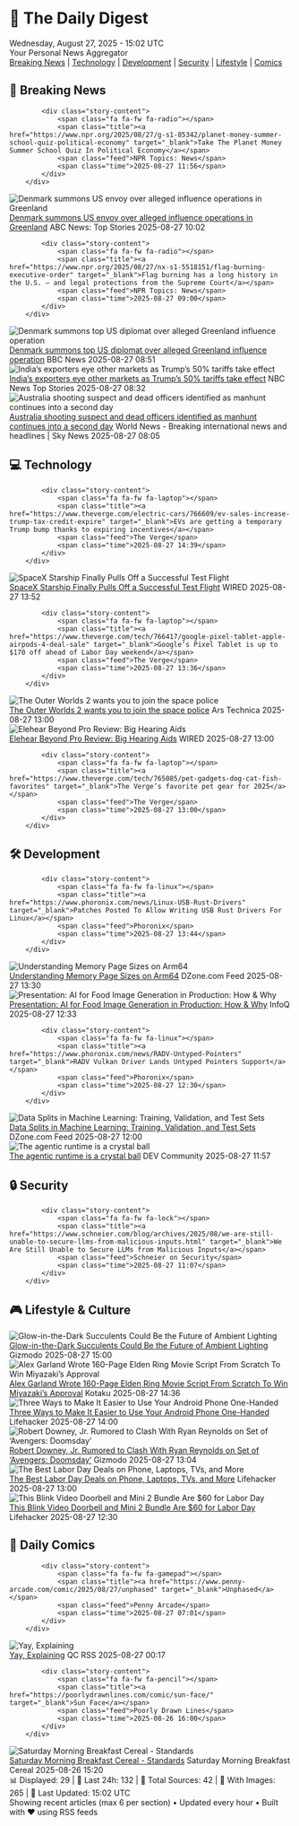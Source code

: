 <!-- Processing 54 RSS feeds at 2025-08-27 15:02:03 UTC -->
<!-- Processing: XKCD -->
<!-- Processing: Saturday Morning Breakfast Cereal -->
<!-- Processing: Penny Arcade -->
<!-- Processing: Garfield -->
<!-- Processing: Girl Genius -->
<!-- Processing: BBC Breaking News -->
<!-- Processing: NPR News -->
<!-- Processing: Reuters Top News -->
<!-- Processing: Guardian World News -->
<!-- Processing: The Verge -->
<!-- Processing: Lobsters Python -->
<!-- Processing: Phoronix Linux News -->
<!-- Processing: It's FOSS -->
<!-- Processing: OMG! Ubuntu -->
<!-- Processing: Linux.com -->
<!-- Processing: Red Hat Blog -->
<!-- Processing: InfoQ -->
<!-- Processing: Coding Horror -->
<!-- Processing: Lifehacker -->
<!-- Processing: Gizmodo -->
<!-- Processing: Kotaku -->
<!-- Processing: Krebs on Security -->
<!-- Generated 5 new posts out of 22 feeds processed -->
<div class="newspaper-header">
    <h1 class="newspaper-title">📰 The Daily Digest</h1>
    <div class="newspaper-date">Wednesday, August 27, 2025 - 15:02 UTC</div>
    <div class="newspaper-subtitle">Your Personal News Aggregator</div>
</div>

<div class="newspaper-nav">
    <a href="#breaking">Breaking News</a> |
    <a href="#tech">Technology</a> |
    <a href="#dev">Development</a> |
    <a href="#security">Security</a> |
    <a href="#lifestyle">Lifestyle</a> |
    <a href="#webcomics">Comics</a>
</div>

<div class="news-section breaking-news" id="breaking">
<h2 class="section-header">🚨 Breaking News</h2>
<div class="stories-container">
<div class="story">
            
            <div class="story-content">
                <span class="fa fa-fw fa-radio"></span>
                <span class="title"><a href="https://www.npr.org/2025/08/27/g-s1-85342/planet-money-summer-school-quiz-political-economy" target="_blank">Take The Planet Money Summer School Quiz In Political Economy</a></span>
                <span class="feed">NPR Topics: News</span>
                <span class="time">2025-08-27 11:56</span>
            </div>
        </div>
<div class="story">
            <img src="https://s.abcnews.com/images/International/Greenland-DB-250827_1756285573154_hpMain_4x3t_384.jpg" alt="Denmark summons US envoy over alleged influence operations in Greenland" class="story-image" loading="lazy" onerror="this.style.display='none'">
            <div class="story-content">
                <span class="fa fa-fw fa-tv"></span>
                <span class="title"><a href="https://abcnews.go.com/International/denmark-summons-us-envoy-alleged-influence-operations-greenland/story?id=125012946" target="_blank">Denmark summons US envoy over alleged influence operations in Greenland</a></span>
                <span class="feed">ABC News: Top Stories</span>
                <span class="time">2025-08-27 10:02</span>
            </div>
        </div>
<div class="story">
            
            <div class="story-content">
                <span class="fa fa-fw fa-radio"></span>
                <span class="title"><a href="https://www.npr.org/2025/08/27/nx-s1-5518151/flag-burning-executive-order" target="_blank">Flag burning has a long history in the U.S. — and legal protections from the Supreme Court</a></span>
                <span class="feed">NPR Topics: News</span>
                <span class="time">2025-08-27 09:00</span>
            </div>
        </div>
<div class="story">
            <img src="https://ichef.bbci.co.uk/ace/standard/240/cpsprodpb/0512/live/2f978ef0-831c-11f0-848b-c1258325c24c.jpg" alt="Denmark summons top US diplomat over alleged Greenland influence operation" class="story-image" loading="lazy" onerror="this.style.display='none'">
            <div class="story-content">
                <span class="fa fa-fw fa-earth-americas"></span>
                <span class="title"><a href="https://www.bbc.com/news/articles/c0j9l08902eo?at_medium=RSS&at_campaign=rss" target="_blank">Denmark summons top US diplomat over alleged Greenland influence operation</a></span>
                <span class="feed">BBC News</span>
                <span class="time">2025-08-27 08:51</span>
            </div>
        </div>
<div class="story">
            <img src="https://media-cldnry.s-nbcnews.com/image/upload/t_fit_1500w/mpx/2704722219/2025_08/india_factory-ncesku.jpg" alt="India’s exporters eye other markets as Trump’s 50% tariffs take effect" class="story-image" loading="lazy" onerror="this.style.display='none'">
            <div class="story-content">
                <span class="fa fa-fw fa-broadcast-tower"></span>
                <span class="title"><a href="https://www.nbcnews.com/video/india-s-exporters-eye-other-markets-as-trump-s-50-tariffs-take-effect-245860421741" target="_blank">India’s exporters eye other markets as Trump’s 50% tariffs take effect</a></span>
                <span class="feed">NBC News Top Stories</span>
                <span class="time">2025-08-27 08:32</span>
            </div>
        </div>
<div class="story">
            <img src="https://e3.365dm.com/25/08/1920x1080/skynews-australia-gunman-shooter_7002564.jpg?20250827121610" alt="Australia shooting suspect and dead officers identified as manhunt continues into a second day" class="story-image" loading="lazy" onerror="this.style.display='none'">
            <div class="story-content">
                <span class="fa fa-fw fa-satellite"></span>
                <span class="title"><a href="https://news.sky.com/story/australia-shooting-suspect-identified-as-manhunt-continues-into-a-second-day-13419192" target="_blank">Australia shooting suspect and dead officers identified as manhunt continues into a second day</a></span>
                <span class="feed">World News - Breaking international news and headlines | Sky News</span>
                <span class="time">2025-08-27 08:05</span>
            </div>
        </div>
</div>
</div>
<div class="news-section tech-news" id="tech">
<h2 class="section-header">💻 Technology</h2>
<div class="stories-container">
<div class="story">
            
            <div class="story-content">
                <span class="fa fa-fw fa-laptop"></span>
                <span class="title"><a href="https://www.theverge.com/electric-cars/766609/ev-sales-increase-trump-tax-credit-expire" target="_blank">EVs are getting a temporary Trump bump thanks to expiring incentives</a></span>
                <span class="feed">The Verge</span>
                <span class="time">2025-08-27 14:39</span>
            </div>
        </div>
<div class="story">
            <img src="https://media.wired.com/photos/68aefdae4b0fdc15004a4c5a/master/pass/spacex.jpg" alt="SpaceX Starship Finally Pulls Off a Successful Test Flight" class="story-image" loading="lazy" onerror="this.style.display='none'">
            <div class="story-content">
                <span class="fa fa-fw fa-bolt"></span>
                <span class="title"><a href="https://www.wired.com/story/spacex-starship-successful-test-flight/" target="_blank">SpaceX Starship Finally Pulls Off a Successful Test Flight</a></span>
                <span class="feed">WIRED</span>
                <span class="time">2025-08-27 13:52</span>
            </div>
        </div>
<div class="story">
            
            <div class="story-content">
                <span class="fa fa-fw fa-laptop"></span>
                <span class="title"><a href="https://www.theverge.com/tech/766417/google-pixel-tablet-apple-airpods-4-deal-sale" target="_blank">Google’s Pixel Tablet is up to $170 off ahead of Labor Day weekend</a></span>
                <span class="feed">The Verge</span>
                <span class="time">2025-08-27 13:36</span>
            </div>
        </div>
<div class="story">
            <img src="https://cdn.arstechnica.net/wp-content/uploads/2025/08/tow2-4-500x500-1756237631.jpg" alt="The Outer Worlds 2 wants you to join the space police" class="story-image" loading="lazy" onerror="this.style.display='none'">
            <div class="story-content">
                <span class="fa fa-fw fa-cog"></span>
                <span class="title"><a href="https://arstechnica.com/gaming/2025/08/the-outer-worlds-2-wants-you-to-join-the-space-police/" target="_blank">The Outer Worlds 2 wants you to join the space police</a></span>
                <span class="feed">Ars Technica</span>
                <span class="time">2025-08-27 13:00</span>
            </div>
        </div>
<div class="story">
            <img src="https://media.wired.com/photos/68ae81827cf142253a0a0219/master/pass/Review-%20Elehear%20Beyond%20Pro_.png" alt="Elehear Beyond Pro Review: Big Hearing Aids" class="story-image" loading="lazy" onerror="this.style.display='none'">
            <div class="story-content">
                <span class="fa fa-fw fa-bolt"></span>
                <span class="title"><a href="https://www.wired.com/review/elehear-beyond-pro/" target="_blank">Elehear Beyond Pro Review: Big Hearing Aids</a></span>
                <span class="feed">WIRED</span>
                <span class="time">2025-08-27 13:00</span>
            </div>
        </div>
<div class="story">
            
            <div class="story-content">
                <span class="fa fa-fw fa-laptop"></span>
                <span class="title"><a href="https://www.theverge.com/tech/765085/pet-gadgets-dog-cat-fish-favorites" target="_blank">The Verge’s favorite pet gear for 2025</a></span>
                <span class="feed">The Verge</span>
                <span class="time">2025-08-27 13:00</span>
            </div>
        </div>
</div>
</div>
<div class="news-section dev-news" id="dev">
<h2 class="section-header">🛠️ Development</h2>
<div class="stories-container">
<div class="story">
            
            <div class="story-content">
                <span class="fa fa-fw fa-linux"></span>
                <span class="title"><a href="https://www.phoronix.com/news/Linux-USB-Rust-Drivers" target="_blank">Patches Posted To Allow Writing USB Rust Drivers For Linux</a></span>
                <span class="feed">Phoronix</span>
                <span class="time">2025-08-27 13:44</span>
            </div>
        </div>
<div class="story">
            <img src="https://dz2cdn1.dzone.com/thumbnail?fid=18573066&w=600" alt="Understanding Memory Page Sizes on Arm64" class="story-image" loading="lazy" onerror="this.style.display='none'">
            <div class="story-content">
                <span class="fa fa-fw fa-newspaper"></span>
                <span class="title"><a href="https://dzone.com/articles/understanding-memory-page-sizes-on-arm64" target="_blank">Understanding Memory Page Sizes on Arm64</a></span>
                <span class="feed">DZone.com Feed</span>
                <span class="time">2025-08-27 13:30</span>
            </div>
        </div>
<div class="story">
            <img src="https://res.infoq.com/presentations/ai-food-image-generation/en/mediumimage/iaroslav-amerkhanov-medium-1755673680242.jpg" alt="Presentation: AI for Food Image Generation in Production: How &amp; Why" class="story-image" loading="lazy" onerror="this.style.display='none'">
            <div class="story-content">
                <span class="fa fa-fw fa-info-circle"></span>
                <span class="title"><a href="https://www.infoq.com/presentations/ai-food-image-generation/?utm_campaign=infoq_content&utm_source=infoq&utm_medium=feed&utm_term=global" target="_blank">Presentation: AI for Food Image Generation in Production: How &amp; Why</a></span>
                <span class="feed">InfoQ</span>
                <span class="time">2025-08-27 12:33</span>
            </div>
        </div>
<div class="story">
            
            <div class="story-content">
                <span class="fa fa-fw fa-linux"></span>
                <span class="title"><a href="https://www.phoronix.com/news/RADV-Untyped-Pointers" target="_blank">RADV Vulkan Driver Lands Untyped Pointers Support</a></span>
                <span class="feed">Phoronix</span>
                <span class="time">2025-08-27 12:30</span>
            </div>
        </div>
<div class="story">
            <img src="https://dz2cdn1.dzone.com/thumbnail?fid=18577230&w=600" alt="Data Splits in Machine Learning: Training, Validation, and Test Sets" class="story-image" loading="lazy" onerror="this.style.display='none'">
            <div class="story-content">
                <span class="fa fa-fw fa-newspaper"></span>
                <span class="title"><a href="https://dzone.com/articles/data-splits-machine-learning-training-validation-test" target="_blank">Data Splits in Machine Learning: Training, Validation, and Test Sets</a></span>
                <span class="feed">DZone.com Feed</span>
                <span class="time">2025-08-27 12:00</span>
            </div>
        </div>
<div class="story">
            <img src="https://media2.dev.to/dynamic/image/width=800%2Cheight=%2Cfit=scale-down%2Cgravity=auto%2Cformat=auto/https%3A%2F%2Fdev-to-uploads.s3.amazonaws.com%2Fuploads%2Farticles%2F8nxt16s3gr64cogk7ydh.png" alt="The agentic runtime is a crystal ball" class="story-image" loading="lazy" onerror="this.style.display='none'">
            <div class="story-content">
                <span class="fa fa-fw fa-code"></span>
                <span class="title"><a href="https://dev.to/arnons1/the-agentic-runtime-is-a-crystal-ball-46pd" target="_blank">The agentic runtime is a crystal ball</a></span>
                <span class="feed">DEV Community</span>
                <span class="time">2025-08-27 11:57</span>
            </div>
        </div>
</div>
</div>
<div class="news-section security-news" id="security">
<h2 class="section-header">🔒 Security</h2>
<div class="stories-container">
<div class="story">
            
            <div class="story-content">
                <span class="fa fa-fw fa-lock"></span>
                <span class="title"><a href="https://www.schneier.com/blog/archives/2025/08/we-are-still-unable-to-secure-llms-from-malicious-inputs.html" target="_blank">We Are Still Unable to Secure LLMs from Malicious Inputs</a></span>
                <span class="feed">Schneier on Security</span>
                <span class="time">2025-08-27 11:07</span>
            </div>
        </div>
</div>
</div>
<div class="news-section lifestyle-news" id="lifestyle">
<h2 class="section-header">🎮 Lifestyle & Culture</h2>
<div class="stories-container">
<div class="story">
            <img src="https://gizmodo.com/app/uploads/2025/08/glow-in-the-dark-succulents-rainbow.jpg" alt="Glow-in-the-Dark Succulents Could Be the Future of Ambient Lighting" class="story-image" loading="lazy" onerror="this.style.display='none'">
            <div class="story-content">
                <span class="fa fa-fw fa-computer"></span>
                <span class="title"><a href="https://gizmodo.com/glow-in-the-dark-succulents-could-be-the-future-of-ambient-lighting-2000648920" target="_blank">Glow-in-the-Dark Succulents Could Be the Future of Ambient Lighting</a></span>
                <span class="feed">Gizmodo</span>
                <span class="time">2025-08-27 15:00</span>
            </div>
        </div>
<div class="story">
            <img src="https://kotaku.com/app/uploads/2025/08/morningcheckpointelden.jpg" alt="Alex Garland Wrote 160-Page Elden Ring Movie Script From Scratch To Win Miyazaki’s Approval" class="story-image" loading="lazy" onerror="this.style.display='none'">
            <div class="story-content">
                <span class="fa fa-fw fa-gamepad"></span>
                <span class="title"><a href="https://kotaku.com/elden-ring-movie-alex-garland-hidetaka-miyazaki-atari-2000620675" target="_blank">Alex Garland Wrote 160-Page Elden Ring Movie Script From Scratch To Win Miyazaki’s Approval</a></span>
                <span class="feed">Kotaku</span>
                <span class="time">2025-08-27 14:36</span>
            </div>
        </div>
<div class="story">
            <img src="https://lifehacker.com/imagery/articles/01K3NQWKRC8KEEC1GA609Z5VAQ/hero-image.jpg" alt="Three Ways to Make It Easier to Use Your Android Phone One-Handed" class="story-image" loading="lazy" onerror="this.style.display='none'">
            <div class="story-content">
                <span class="fa fa-fw fa-life-ring"></span>
                <span class="title"><a href="https://lifehacker.com/tech/make-it-easier-to-use-android-phone-one-handed?utm_medium=RSS" target="_blank">Three Ways to Make It Easier to Use Your Android Phone One-Handed</a></span>
                <span class="feed">Lifehacker</span>
                <span class="time">2025-08-27 14:00</span>
            </div>
        </div>
<div class="story">
            <img src="https://gizmodo.com/app/uploads/2025/08/Doompool.jpg" alt="Robert Downey, Jr. Rumored to Clash With Ryan Reynolds on Set of ‘Avengers: Doomsday’" class="story-image" loading="lazy" onerror="this.style.display='none'">
            <div class="story-content">
                <span class="fa fa-fw fa-computer"></span>
                <span class="title"><a href="https://gizmodo.com/robert-downey-jr-rumored-clash-ryan-reynolds-avengers-doomsday-2000648793" target="_blank">Robert Downey, Jr. Rumored to Clash With Ryan Reynolds on Set of ‘Avengers: Doomsday’</a></span>
                <span class="feed">Gizmodo</span>
                <span class="time">2025-08-27 13:04</span>
            </div>
        </div>
<div class="story">
            <img src="https://lifehacker.com/imagery/articles/01K3M0AQTVMA2RTMC49EA6C86A/hero-image.png" alt="The Best Labor Day Deals on Phone, Laptops, TVs, and More" class="story-image" loading="lazy" onerror="this.style.display='none'">
            <div class="story-content">
                <span class="fa fa-fw fa-life-ring"></span>
                <span class="title"><a href="https://lifehacker.com/tech/phone-laptop-tv-headphones-sales-labor-day-2025?utm_medium=RSS" target="_blank">The Best Labor Day Deals on Phone, Laptops, TVs, and More</a></span>
                <span class="feed">Lifehacker</span>
                <span class="time">2025-08-27 13:00</span>
            </div>
        </div>
<div class="story">
            <img src="https://lifehacker.com/imagery/articles/01K3N10P8EW0RFS1CF9DSKXZ3K/hero-image.png" alt="This Blink Video Doorbell and Mini 2 Bundle Are $60 for Labor Day" class="story-image" loading="lazy" onerror="this.style.display='none'">
            <div class="story-content">
                <span class="fa fa-fw fa-life-ring"></span>
                <span class="title"><a href="https://lifehacker.com/tech/blink-video-doorbell-labor-day-sale-2025?utm_medium=RSS" target="_blank">This Blink Video Doorbell and Mini 2 Bundle Are $60 for Labor Day</a></span>
                <span class="feed">Lifehacker</span>
                <span class="time">2025-08-27 12:30</span>
            </div>
        </div>
</div>
</div>
<div class="news-section webcomics-section" id="webcomics">
<h2 class="section-header">🎨 Daily Comics</h2>
<div class="stories-container">
<div class="story">
            
            <div class="story-content">
                <span class="fa fa-fw fa-gamepad"></span>
                <span class="title"><a href="https://www.penny-arcade.com/comic/2025/08/27/unphased" target="_blank">Unphased</a></span>
                <span class="feed">Penny Arcade</span>
                <span class="time">2025-08-27 07:01</span>
            </div>
        </div>
<div class="story">
            <img src="http://www.questionablecontent.net/comics/5644.png" alt="Yay, Explaining" class="story-image" loading="lazy" onerror="this.style.display='none'">
            <div class="story-content">
                <span class="fa fa-fw fa-music"></span>
                <span class="title"><a href="http://questionablecontent.net/view.php?comic=5644" target="_blank">Yay, Explaining</a></span>
                <span class="feed">QC RSS</span>
                <span class="time">2025-08-27 00:17</span>
            </div>
        </div>
<div class="story">
            
            <div class="story-content">
                <span class="fa fa-fw fa-pencil"></span>
                <span class="title"><a href="https://poorlydrawnlines.com/comic/sun-face/" target="_blank">Sun Face</a></span>
                <span class="feed">Poorly Drawn Lines</span>
                <span class="time">2025-08-26 16:00</span>
            </div>
        </div>
<div class="story">
            <img src="https://www.smbc-comics.com/comics/1755734350-20250826.png" alt="Saturday Morning Breakfast Cereal - Standards" class="story-image" loading="lazy" onerror="this.style.display='none'">
            <div class="story-content">
                <span class="fa fa-fw fa-smile"></span>
                <span class="title"><a href="https://www.smbc-comics.com/comic/standards" target="_blank">Saturday Morning Breakfast Cereal - Standards</a></span>
                <span class="feed">Saturday Morning Breakfast Cereal</span>
                <span class="time">2025-08-26 15:20</span>
            </div>
        </div>
</div>
</div>

<div class="newspaper-footer">
    <div class="stats">
        📊 Displayed: 29 | 📅 Last 24h: 132 | 📡 Total Sources: 42 | 📸 With Images: 265 |
        🔄 Last Updated: 15:02 UTC
    </div>
    <div class="footer-note">
        Showing recent articles (max 6 per section) • Updated every hour • Built with ❤️ using RSS feeds
    </div>
</div>
